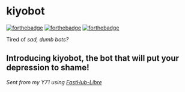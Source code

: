 # kiyobot

[![forthebadge](https://forthebadge.com/images/badges/made-with-python.svg)](https://www.python.org)
[![forthebadge](https://forthebadge.com/images/badges/built-with-love.svg)](https://medjed.fun)
[![forthebadge](https://forthebadge.com/images/badges/you-didnt-ask-for-this.svg)](https://discord.gg/KyZvFCS)

Tired of _sad, dumb bots?_ 

## Introducing kiyobot, the bot that will put your depression to shame!

_Sent from my Y71 using [FastHub-Libre](https://github.com/thermatk/FastHub-Libre/)_
